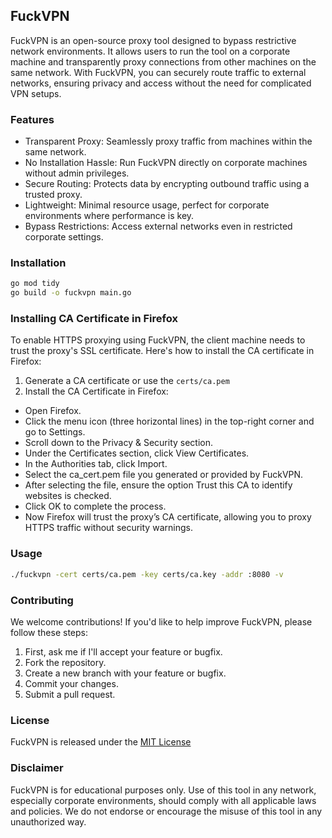 ## FuckVPN

FuckVPN is an open-source proxy tool designed to bypass restrictive network environments. 
It allows users to run the tool on a corporate machine and transparently proxy connections 
from other machines on the same network. With FuckVPN, you can securely route traffic 
to external networks, ensuring privacy and access without the need for complicated VPN setups.

### Features

- Transparent Proxy: Seamlessly proxy traffic from machines within the same network.
- No Installation Hassle: Run FuckVPN directly on corporate machines without admin privileges.
- Secure Routing: Protects data by encrypting outbound traffic using a trusted proxy.
- Lightweight: Minimal resource usage, perfect for corporate environments where performance is key.
- Bypass Restrictions: Access external networks even in restricted corporate settings.

### Installation

```sh
go mod tidy
go build -o fuckvpn main.go
```

### Installing CA Certificate in Firefox

To enable HTTPS proxying using FuckVPN, the client machine needs to trust the proxy's SSL certificate. 
Here's how to install the CA certificate in Firefox:

1. Generate a CA certificate or use the `certs/ca.pem`
2. Install the CA Certificate in Firefox:
- Open Firefox.
- Click the menu icon (three horizontal lines) in the top-right corner and go to Settings.
- Scroll down to the Privacy & Security section.
- Under the Certificates section, click View Certificates.
- In the Authorities tab, click Import.
- Select the ca_cert.pem file you generated or provided by FuckVPN.
- After selecting the file, ensure the option Trust this CA to identify websites is checked.
- Click OK to complete the process.
- Now Firefox will trust the proxy’s CA certificate, allowing you to proxy HTTPS traffic without security warnings.

### Usage

```sh
./fuckvpn -cert certs/ca.pem -key certs/ca.key -addr :8080 -v
```

### Contributing

We welcome contributions! If you'd like to help improve FuckVPN, please follow these steps:

1. First, ask me if I'll accept your feature or bugfix.
2. Fork the repository.
3. Create a new branch with your feature or bugfix.
4. Commit your changes.
5. Submit a pull request.

### License

FuckVPN is released under the [MIT License](https://www.mit.edu/~amini/LICENSE.md)

### Disclaimer

FuckVPN is for educational purposes only. Use of this tool in any network, especially corporate environments,
should comply with all applicable laws and policies. We do not endorse or encourage the misuse of this tool in any unauthorized way.

